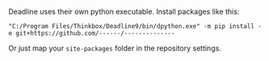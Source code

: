 Deadline uses their own python executable. Install packages like this:

`"C:/Program Files/Thinkbox/Deadline9/bin/dpython.exe" -m pip install -e git+https://github.com/------/--------------`


Or just map your `site-packages` folder in the repository settings.